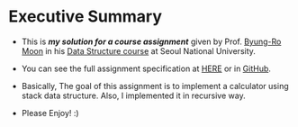 # Executive Summary #
* This is **_my solution for a course assignment_** given by Prof. [Byung-Ro Moon](http://soar.snu.ac.kr/~moon//index.html) in his [Data Structure course](http://soar.snu.ac.kr/course.html) at Seoul National University.

* You can see the full assignment specification at [HERE](http://147.46.240.125:8000/assignments/3) or in [GitHub](https://github.com/operatz/sustainable-assistance/blob/master/public/assignment_content/3.html).

* Basically, The goal of this assignment is to implement a calculator using stack data structure. Also, I implemented it in recursive way.

* Please Enjoy! :)
